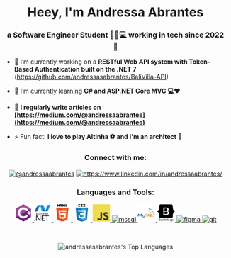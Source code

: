 <h1 align="center">Heey, I'm Andressa Abrantes</h1>
<h3 align="center">a Software Engineer Student 👩‍💻💻 working in tech since 2022 🚀</h3>

- 🔭 I’m currently working on a **RESTful Web API system with Token-Based Authentication built on the .NET 7** (https://github.com/andressasabrantes/BaliVilla-API)

- 🌱 I’m currently learning **C# and ASP.NET Core MVC 💻❤️**

- 📝 **I regularly write articles on [https://medium.com/@andressaabrantes](https://medium.com/@andressaabrantes)**

- ⚡ Fun fact: **I love to play Altinha ⚽ and I'm an architect 🖤**


<h3 align="center">Connect with me:</h3>
<p align="center">
<a href="https://medium.com/@andressaabrantes" target="blank"><img align="center" src="https://raw.githubusercontent.com/rahuldkjain/github-profile-readme-generator/master/src/images/icons/Social/medium.svg" alt="@andressaabrantes" height="30" width="40" /></a>
<a href="https://www.linkedin.com/in/andressaabrantes/" target="blank"><img align="center" src="https://raw.githubusercontent.com/rahuldkjain/github-profile-readme-generator/master/src/images/icons/Social/linked-in-alt.svg" alt="https://www.linkedin.com/in/andressaabrantes/" height="30" width="40" /></a>

</p>

<h3 align="center">Languages and Tools:</h3>
<p align="center"> <a href="https://www.w3schools.com/cs/" target="_blank" rel="noreferrer"> <img src="https://raw.githubusercontent.com/devicons/devicon/master/icons/csharp/csharp-original.svg" alt="csharp" width="40" height="40"/> </a> <a href="https://dotnet.microsoft.com/" target="_blank" rel="noreferrer"> <img src="https://raw.githubusercontent.com/devicons/devicon/master/icons/dot-net/dot-net-original-wordmark.svg" alt="dotnet" width="40" height="40"/> </a> <a href="https://www.w3.org/html/" target="_blank" rel="noreferrer"> <img src="https://raw.githubusercontent.com/devicons/devicon/master/icons/html5/html5-original-wordmark.svg" alt="html5" width="40" height="40"/> </a> <a href="https://www.w3schools.com/css/" target="_blank" rel="noreferrer"> <img src="https://raw.githubusercontent.com/devicons/devicon/master/icons/css3/css3-original-wordmark.svg" alt="css3" width="40" height="40"/> </a> <a href="https://developer.mozilla.org/en-US/docs/Web/JavaScript" target="_blank" rel="noreferrer"> <img src="https://raw.githubusercontent.com/devicons/devicon/master/icons/javascript/javascript-original.svg" alt="javascript" width="40" height="40"/> </a> <a href="https://www.microsoft.com/en-us/sql-server" target="_blank" rel="noreferrer"> <img src="https://www.svgrepo.com/show/303229/microsoft-sql-server-logo.svg" alt="mssql" width="40" height="40"/> </a> <a href="https://www.mysql.com/" target="_blank" rel="noreferrer"> <img src="https://raw.githubusercontent.com/devicons/devicon/master/icons/mysql/mysql-original-wordmark.svg" alt="mysql" width="40" height="40"/> </a> <a href="https://getbootstrap.com" target="_blank" rel="noreferrer"> <img src="https://raw.githubusercontent.com/devicons/devicon/master/icons/bootstrap/bootstrap-plain-wordmark.svg" alt="bootstrap" width="40" height="40"/> </a> <a href="https://www.figma.com/" target="_blank" rel="noreferrer"> <img src="https://www.vectorlogo.zone/logos/figma/figma-icon.svg" alt="figma" width="40" height="40"/> </a> <a href="https://git-scm.com/" target="_blank" rel="noreferrer"> <img src="https://www.vectorlogo.zone/logos/git-scm/git-scm-icon.svg" alt="git" width="40" height="40"/> </a> </p>

<br/> 


<div align="center"> 
  
![andressasabrantes's Top Languages](https://github-readme-stats.vercel.app/api/top-langs/?username=andressasabrantes&theme=bear&show_icons=true&hide_border=true&layout=compact)
  
</div> 
